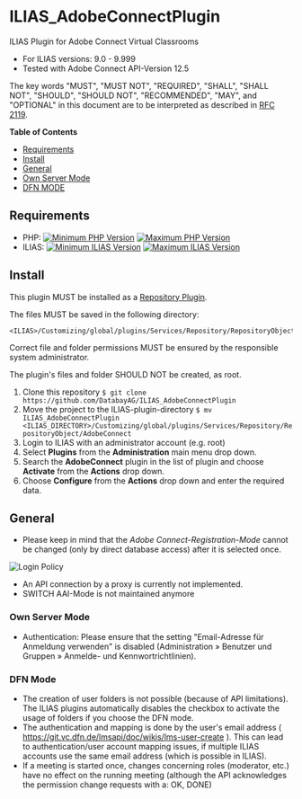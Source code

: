 # ILIAS_AdobeConnectPlugin
ILIAS Plugin for Adobe Connect Virtual Classrooms
* For ILIAS versions: 9.0 - 9.999
* Tested with Adobe Connect API-Version 12.5

The key words "MUST", "MUST NOT", "REQUIRED", "SHALL", "SHALL NOT", "SHOULD",
"SHOULD NOT", "RECOMMENDED", "MAY", and "OPTIONAL"
in this document are to be interpreted as described in
[RFC 2119](https://www.ietf.org/rfc/rfc2119.txt).

**Table of Contents**

* [Requirements](#requirements)
* [Install](#install)
* [General](#general)
* [Own Server Mode](#own-server-mode)
* [DFN MODE](#dfn-mode)

## Requirements

* PHP: [![Minimum PHP Version](https://img.shields.io/badge/Minimum_PHP-8.1.x-blue.svg)](https://php.net/) [![Maximum PHP Version](https://img.shields.io/badge/Maximum_PHP-8.1.x-blue.svg)](https://php.net/)
* ILIAS: [![Minimum ILIAS Version](https://img.shields.io/badge/Minimum_ILIAS-9.x-orange.svg)](https://ilias.de/) [![Maximum ILIAS Version](https://img.shields.io/badge/Maximum_ILIAS-9.x-orange.svg)](https://ilias.de/)

## Install

This plugin MUST be installed as a
[Repository Plugin](https://docu.ilias.de/goto_docu_pg_29962_42.html).

The files MUST be saved in the following directory:

	<ILIAS>/Customizing/global/plugins/Services/Repository/RepositoryObject/AdobeConnect

Correct file and folder permissions MUST be
ensured by the responsible system administrator.

The plugin's files and folder SHOULD NOT be created,
as root.

1. Clone this repository 
   `$ git clone https://github.com/DatabayAG/ILIAS_AdobeConnectPlugin`
2. Move the project to the ILIAS-plugin-directory
   `$ mv ILIAS_AdobeConnectPlugin <ILIAS_DIRECTORY>/Customizing/global/plugins/Services/Repository/RepositoryObject/AdobeConnect`
3. Login to ILIAS with an administrator account (e.g. root)
4. Select **Plugins** from the **Administration** main menu drop down.
5. Search the **AdobeConnect** plugin in the list of plugin and choose **Activate** from the **Actions** drop down.
6. Choose **Configure** from the **Actions** drop down and enter the required data.

## General
* Please keep in mind that the *Adobe Connect-Registration-Mode* cannot be changed (only by direct database access) after it is selected once.

![Login Policy](https://mjansendatabay.github.io/ILIAS/Plugins/AdobeConnect/loginpolicy.png)

* An API connection by a proxy is currently not implemented.
* SWITCH AAI-Mode is not maintained anymore

### Own Server Mode
* Authentication: Please ensure that the setting "Email-Adresse für Anmeldung verwenden" is disabled (Administration » Benutzer und Gruppen » Anmelde- und Kennwortrichtlinien).

### DFN Mode
* The creation of user folders is not possible (because of API limitations). The ILIAS plugins automatically disables the checkbox to activate the usage of folders if you choose the DFN mode. 
* The authentication and mapping is done by the user's email address ( https://git.vc.dfn.de/lmsapi/doc/wikis/lms-user-create ). This can lead to authentication/user account mapping issues, if multiple ILIAS accounts use the same email address (which is possible in ILIAS).
* If a meeting is started once, changes concerning roles (moderator, etc.) have no effect on the running meeting (although the API acknowledges the permission change requests with a: OK, DONE)
